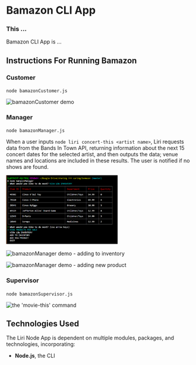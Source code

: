 # Bamazon CLI App

### This ...

Bamazon CLI App is ...

## Instructions For Running Bamazon

### Customer

`node bamazonCustomer.js`

![bamazonCustomer demo](https://media.giphy.com/media/h86dVWLuRWDb4oNO4l/giphy.gif)

### Manager

`node bamazonManager.js`

When a user inputs `node liri concert-this <artist name>`, Liri requests data from the Bands In Town API, returning information about the next 15 concert dates for the selected artist, and then outputs the data; venue names and locations are included in these results. The user is notified if no shows are found.

<img src="/bamazonMv.png" width="300" />

![bamazonManager demo - adding to inventory](https://media.giphy.com/media/LSjPV6RxN9wle7GAaB/giphy.gif)

![bamazonManager demo - adding new product](https://media.giphy.com/media/hXI8nfLoIHzpQAoaDr/giphy.gif)

### Supervisor

`node bamazonSupervisor.js`

![the 'movie-this' command](https://media.giphy.com/media/gHQCdj8i3nSHC8xWfx/giphy.gif)


## Technologies Used

The Liri Node App is dependent on multiple modules, packages, and technologies, incorporating:

* **Node.js**, the CLI
